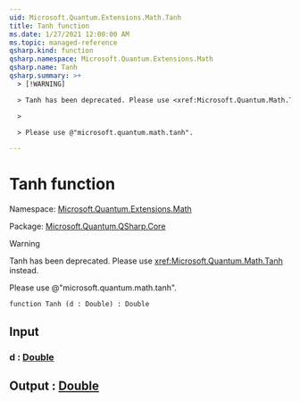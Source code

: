 ```yaml
---
uid: Microsoft.Quantum.Extensions.Math.Tanh
title: Tanh function
ms.date: 1/27/2021 12:00:00 AM
ms.topic: managed-reference
qsharp.kind: function
qsharp.namespace: Microsoft.Quantum.Extensions.Math
qsharp.name: Tanh
qsharp.summary: >+
  > [!WARNING]

  > Tanh has been deprecated. Please use <xref:Microsoft.Quantum.Math.Tanh> instead.

  >

  > Please use @"microsoft.quantum.math.tanh".

---
```


# Tanh function

Namespace: [Microsoft.Quantum.Extensions.Math](xref:Microsoft.Quantum.Extensions.Math)

Package: [Microsoft.Quantum.QSharp.Core](https://nuget.org/packages/Microsoft.Quantum.QSharp.Core)


> [!WARNING]
> Tanh has been deprecated. Please use <xref:Microsoft.Quantum.Math.Tanh> instead.
>
> Please use @"microsoft.quantum.math.tanh".



```qsharp
function Tanh (d : Double) : Double
```


## Input

### d : [Double](xref:microsoft.quantum.lang-ref.double)





## Output : [Double](xref:microsoft.quantum.lang-ref.double)


